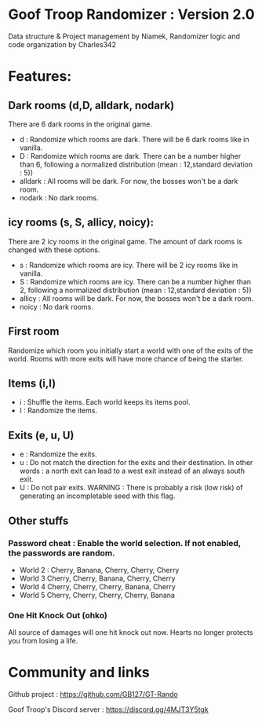 # Goof Troop Randomizer : Version 2.0
Data structure & Project management by Niamek, 
Randomizer logic and code organization by Charles342

# Features:
## Dark rooms (d,D, alldark, nodark)
There are 6 dark rooms in the original game.
- d : Randomize which rooms are dark. There will be 6 dark rooms like in vanilla.
- D : Randomize which rooms are dark. There can be a number higher than 6, following a normalized distribution (mean : 12,standard deviation : 5))
- alldark : All rooms will be dark. For now, the bosses won't be a dark room.
- nodark : No dark rooms.
## icy rooms (s, S, allicy, noicy):
There are 2 icy rooms in the original game. The amount of dark rooms is changed with these options.
- s : Randomize which rooms are icy. There will be 2 icy rooms like in vanilla.
- S : Randomize which rooms are icy. There can be a number higher than 2, following a normalized distribution (mean : 12,standard deviation : 5))
- allicy : All rooms will be dark. For now, the bosses won't be a dark room.
- noicy : No dark rooms.
## First room
Randomize which room you initially start a world with one of the exits of the world. Rooms with more exits will have more chance of being the starter.

## Items (i,I)
- i : Shuffle the items. Each world keeps its items pool.
- I : Randomize the items.

## Exits (e, u, U)
- e : Randomize the exits.
- u : Do not match the direction for the exits and their destination. In other words : a north exit can lead to a west exit instead of an always south exit.
- U : Do not pair exits. WARNING : There is probably a risk (low risk) of generating an incompletable seed with this flag.

## Other stuffs
### Password cheat : Enable the world selection. If not enabled, the passwords are random.
- World 2 : Cherry, Banana, Cherry, Cherry, Cherry
- World 3 Cherry, Cherry, Banana, Cherry, Cherry
- World 4 Cherry, Cherry, Cherry, Banana, Cherry
- World 5 Cherry, Cherry, Cherry, Cherry, Banana
### One Hit Knock Out (ohko)
All source of damages will one hit knock out now. Hearts no longer protects you from losing a life.
# Community and links
Github project : https://github.com/GB127/GT-Rando

Goof Troop's Discord server : https://discord.gg/4MJT3Y5tgk